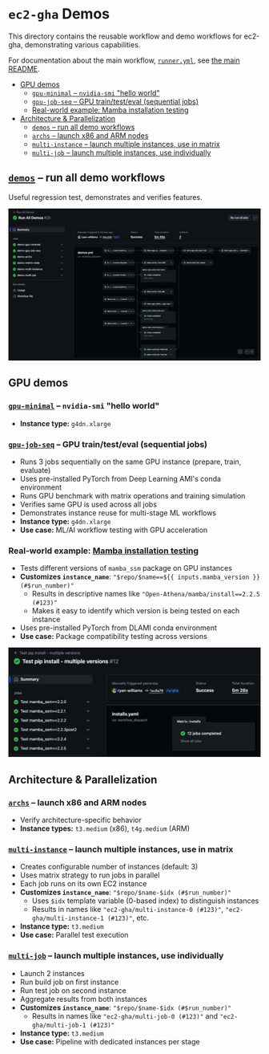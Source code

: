 # `ec2-gha` Demos
This directory contains the reusable workflow and demo workflows for ec2-gha, demonstrating various capabilities.

For documentation about the main workflow, [`runner.yml`](runner.yml), see [the main README](../../README.md).

<!-- toc -->
- [GPU demos](#gpu)
    - [`gpu-minimal` – `nvidia-smi` "hello world"](#gpu-minimal)
    - [`gpu-job-seq` – GPU train/test/eval (sequential jobs)](#gpu-job-seq)
    - [Real-world example: Mamba installation testing](#mamba)
- [Architecture & Parallelization](#arch)
    - [`demos` – run all demo workflows](#demos)
    - [`archs` – launch x86 and ARM nodes](#archs)
    - [`multi-instance` – launch multiple instances, use in matrix](#multi-instance)
    - [`multi-job` – launch multiple instances, use individually](#multi-job)
<!-- /toc -->

## [`demos`](demos.yml) – run all demo workflows <a id="demos"></a>
Useful regression test, demonstrates and verifies features.

[![](../../img/demos%2325%201.png)][demos#25]

## GPU demos <a id="gpu"></a>

### [`gpu-minimal`](demo-gpu-minimal.yml) – `nvidia-smi` "hello world" <a id="gpu-minimal"></a>
- **Instance type:** `g4dn.xlarge`

### [`gpu-job-seq`](demo-gpu-job-seq.yml) – GPU train/test/eval (sequential jobs) <a id="gpu-job-seq"></a>
- Runs 3 jobs sequentially on the same GPU instance (prepare, train, evaluate)
- Uses pre-installed PyTorch from Deep Learning AMI's conda environment
- Runs GPU benchmark with matrix operations and training simulation
- Verifies same GPU is used across all jobs
- Demonstrates instance reuse for multi-stage ML workflows
- **Instance type:** `g4dn.xlarge`
- **Use case:** ML/AI workflow testing with GPU acceleration

### Real-world example: [Mamba installation testing](https://github.com/Open-Athena/mamba/blob/gha/.github/workflows/install.yaml) <a id="mamba"></a>
- Tests different versions of `mamba_ssm` package on GPU instances
- **Customizes `instance_name`**: `"$repo/$name==${{ inputs.mamba_version }} (#$run_number)"`
  - Results in descriptive names like `"Open-Athena/mamba/install==2.2.5 (#123)"`
  - Makes it easy to identify which version is being tested on each instance
- Uses pre-installed PyTorch from DLAMI conda environment
- **Use case:** Package compatibility testing across versions

[![](../../img/mamba%2312.png)][mamba#12]

## Architecture & Parallelization <a id="arch"></a>

### [`archs`](demo-archs.yml) – launch x86 and ARM nodes <a id="archs"></a>
- Verify architecture-specific behavior
- **Instance types:** `t3.medium` (x86), `t4g.medium` (ARM)

### [`multi-instance`](demo-multi-instance.yml) – launch multiple instances, use in matrix <a id="multi-instance"></a>
- Creates configurable number of instances (default: 3)
- Uses matrix strategy to run jobs in parallel
- Each job runs on its own EC2 instance
- **Customizes `instance_name`**: `"$repo/$name-$idx (#$run_number)"`
  - Uses `$idx` template variable (0-based index) to distinguish instances
  - Results in names like `"ec2-gha/multi-instance-0 (#123)"`, `"ec2-gha/multi-instance-1 (#123)"`, etc.
- **Instance type:** `t3.medium`
- **Use case:** Parallel test execution

### [`multi-job`](demo-multi-job.yml) – launch multiple instances, use individually <a id="multi-job"></a>
- Launch 2 instances
- Run build job on first instance
- Run test job on second instance
- Aggregate results from both instances
- **Customizes `instance_name`**: `"$repo/$name-$idx (#$run_number)"`
  - Results in names like `"ec2-gha/multi-job-0 (#123)"` and `"ec2-gha/multi-job-1 (#123)"`
- **Instance type:** `t3.medium`
- **Use case:** Pipeline with dedicated instances per stage

[mamba#12]: https://github.com/Open-Athena/mamba/actions/runs/16972369660/
[demos#25]: https://github.com/Open-Athena/ec2-gha/actions/runs/17004697889

